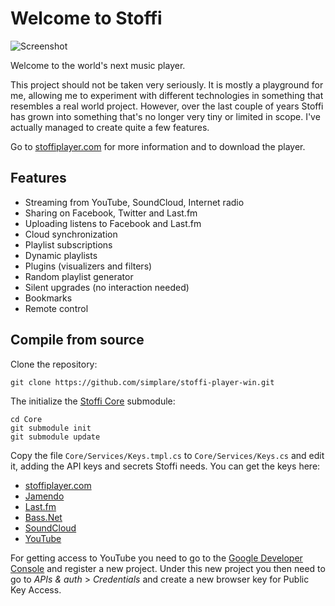 Welcome to Stoffi
=================

![Screenshot](https://www.stoffiplayer.com/assets/us/start.png)

Welcome to the world's next music player.

This project should not be taken very seriously. It is mostly a playground for me, allowing me to experiment with different technologies in something that resembles a real world project. However, over the last couple of years Stoffi has grown into something that's no longer very tiny or limited in scope. I've actually managed to create quite a few features.

Go to [stoffiplayer.com](http://stoffiplayer.com) for more information and to download the player.

## Features

* Streaming from YouTube, SoundCloud, Internet radio
* Sharing on Facebook, Twitter and Last.fm
* Uploading listens to Facebook and Last.fm
* Cloud synchronization
* Playlist subscriptions
* Dynamic playlists
* Plugins (visualizers and filters)
* Random playlist generator
* Silent upgrades (no interaction needed)
* Bookmarks
* Remote control

## Compile from source
Clone the repository:

    git clone https://github.com/simplare/stoffi-player-win.git
    
The initialize the [Stoffi Core](https://github.com/simplare/stoffi-player-core) submodule:

    cd Core
    git submodule init
    git submodule update
    
Copy the file `Core/Services/Keys.tmpl.cs` to `Core/Services/Keys.cs` and edit it, adding the API keys and secrets Stoffi needs. You can get the keys here:

 * [stoffiplayer.com](https://www.stoffiplayer.com/apps/new)
 * [Jamendo](https://devportal.jamendo.com/admin/applications/new)
 * [Last.fm](http://www.last.fm/api/account/create)
 * [Bass.Net](http://www.bass.radio42.com/bass_register.html)
 * [SoundCloud](https://soundcloud.com/you/apps)
 * [YouTube](https://cloud.google.com/console)

For getting access to YouTube you need to go to the [Google Developer Console](https://cloud.google.com/console) and register a new project. Under this new project you then need to go to *APIs & auth* > *Credentials* and create a new browser key for Public Key Access.
